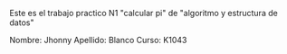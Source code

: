 Este es el trabajo practico N1 "calcular pi" de "algoritmo y estructura de datos"

Nombre: Jhonny
Apellido: Blanco
Curso: K1043
